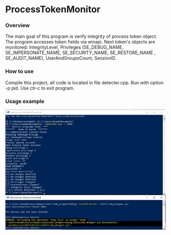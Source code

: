 # ProcessTokenMonitor
### Overview
The main goal of this program is verify integrity of process token object. The program accesses token fields via winapi. Next token's objects are monitored: IntegrityLevel, Privileges (SE_DEBUG_NAME, SE_IMPERSONATE_NAME, SE_SECURITY_NAME, SE_RESTORE_NAME , SE_AUDIT_NAME), UserAndGroupsCount, SessionID.
### How to use
Compile this project, all code is located in file detecter.cpp.
Run with option -p pid. Use ctr-c to exit program.
### Usage example
![Alt text](Example.jpg?raw=true)